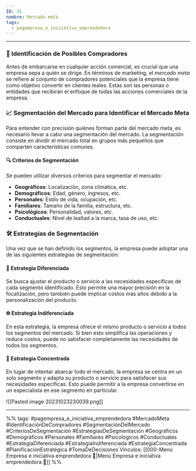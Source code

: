 ```yaml
---
ID: 31
nombre: Mercado meta
tags:
  - pagempresa_e_iniciativa_emprendedora
---
```

___
### 🎯 Identificación de Posibles Compradores

Antes de embarcarse en cualquier acción comercial, es crucial que una empresa sepa a quién se dirige. En términos de marketing, el *mercado meta* se refiere al conjunto de compradores potenciales que la empresa tiene como objetivo convertir en clientes leales. Estas son las personas o entidades que recibirán el enfoque de todas las acciones comerciales de la empresa.

### 📈 Segmentación del Mercado para Identificar el Mercado Meta

Para entender con precisión quiénes forman parte del mercado meta, es necesario llevar a cabo una segmentación del mercado. La segmentación consiste en dividir el mercado total en grupos más pequeños que comparten características comunes. 

#### 🔍 Criterios de Segmentación

Se pueden utilizar diversos criterios para segmentar el mercado:

- **Geográficos**: Localización, zona climática, etc.
- **Demográficos**: Edad, género, ingresos, etc.
- **Personales**: Estilo de vida, ocupación, etc.
- **Familiares**: Tamaño de la familia, estructura, etc.
- **Psicológicos**: Personalidad, valores, etc.
- **Conductuales**: Nivel de lealtad a la marca, tasa de uso, etc.

### 🛠 Estrategias de Segmentación

Una vez que se han definido los segmentos, la empresa puede adoptar una de las siguientes estrategias de segmentación:

#### 🌈 Estrategia Diferenciada

Se busca ajustar el producto o servicio a las necesidades específicas de cada segmento identificado. Esto permite una mayor precisión en la focalización, pero también puede implicar costos más altos debido a la personalización del producto.

#### 🌐 Estrategia Indiferenciada

En esta estrategia, la empresa ofrece el mismo producto o servicio a todos los segmentos del mercado. Si bien esto simplifica las operaciones y reduce costos, puede no satisfacer completamente las necesidades de todos los segmentos.

#### 🔎 Estrategia Concentrada

En lugar de intentar abarcar todo el mercado, la empresa se centra en un solo segmento y adapta su producto o servicio para satisfacer sus necesidades específicas. Esto puede permitir a la empresa convertirse en un especialista en ese segmento en particular.

![[Pasted image 20231023230039.png]]


____

%%
tags:  #pagempresa_e_iniciativa_emprendedora #MercadoMeta #IdentificaciónDeCompradores #SegmentaciónDelMercado #CriteriosDeSegmentación #EstrategiasDeSegmentación #Geográficos #Demográficos #Personales #Familiares #Psicológicos #Conductuales #EstrategiaDiferenciada #EstrategiaIndiferenciada #EstrategiaConcentrada #PlanificaciónEstratégica #TomaDeDecisiones
Vínculos:  [[000-Menú Empresa e iniciativa emprendedora 📃|Menú Empresa e iniciativa emprendedora 📃]]
%%